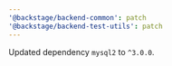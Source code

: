```yaml
---
'@backstage/backend-common': patch
'@backstage/backend-test-utils': patch
---
```


Updated dependency `mysql2` to `^3.0.0`.
